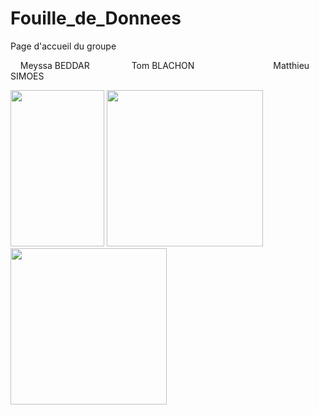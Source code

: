 # Fouille_de_Donnees
Page d'accueil du groupe 

&nbsp;&nbsp;&nbsp; Meyssa BEDDAR &nbsp;&nbsp;&nbsp;&nbsp;&nbsp;&nbsp;&nbsp;&nbsp;&nbsp;&nbsp;&nbsp;&nbsp;&nbsp;&nbsp;&nbsp; Tom BLACHON &nbsp;&nbsp;&nbsp;&nbsp;&nbsp;&nbsp;&nbsp;&nbsp;&nbsp;&nbsp;&nbsp;&nbsp;&nbsp;&nbsp;&nbsp;&nbsp;&nbsp;&nbsp;&nbsp;&nbsp;&nbsp;&nbsp;&nbsp;&nbsp;&nbsp;&nbsp;&nbsp;&nbsp;&nbsp;&nbsp; Matthieu SIMOES

<DIV class=toto>
  
  <img src="https://user-images.githubusercontent.com/72613969/108885128-b47ef580-7607-11eb-9342-6c32a4a504f2.jpg" width="150" height="250">
  <img src="https://user-images.githubusercontent.com/72613969/108891865-86051880-760f-11eb-8cff-b7c9a5721037.jpg" width="250" height="250">
  <img src="https://user-images.githubusercontent.com/72613969/108886341-26a40a00-7609-11eb-8c06-92a1072fd7a6.jpg" width="250" height="250">
  
</DIV>


